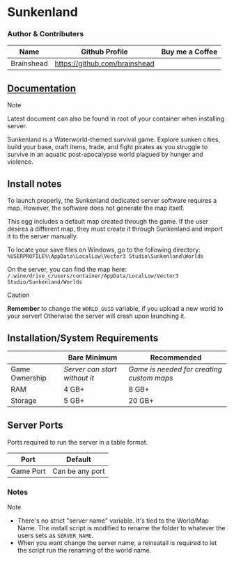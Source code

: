 # Sunkenland


### Author & Contributers
| Name        | Github Profile  | Buy me a Coffee |
| ------------- |-------------|-------------|
|   Brainshead  | https://github.com/brainshead

## [Documentation](https://www.sunkenlandgame.com/post/dedicated-server-user-manual)
> [!NOTE]
> Latest document can also be found in root of your container when installing server.

Sunkenland is a Waterworld-themed survival game. Explore sunken cities, build your base, craft items, trade, and fight pirates as you struggle to survive in an aquatic post-apocalypse world plagued by hunger and violence.

## Install notes

To launch properly, the Sunkenland dedicated server software requires a map. However, the software does not generate the map itself.

This egg includes a default map created through the game. If the user desires a different map, they must create it through Sunkenland and import it to the server manually.

To locate your save files on Windows, go to the following directory:
`%USERPROFILE%\AppData\LocalLow\Vector3 Studio\Sunkenland\Worlds`

On the server, you can find the map here:
`/.wine/drive_c/users/container/AppData/LocalLow/Vector3 Studio/Sunkenland/Worlds` 
> [!CAUTION]
> **Remember** to change the `WORLD_GUID` variable, if you upload a new world to your server! Otherwise the server will crash upon launching it.

## Installation/System Requirements
<!--Make changes to reflect the server minimum/recommended hardware specs-->
|  | Bare Minimum | Recommended |
|---------|---------|---------|
| Game Ownership | *Server can start without it* | *Game is needed for creating custom maps* |
| RAM | 4 GB+ | 8 GB+ |
| Storage | 5 GB+ | 20 GB+ |

## Server Ports

Ports required to run the server in a table format.

| Port    | Default |
|---------|---------|
| Game Port | Can be any port |


 ### Notes
 > [!NOTE]
> - There's no strict "server name" variable. It's tied to the World/Map Name. The install script is modified to rename the folder to whatever the users sets as `SERVER_NAME`.
> - When you want change the server name, a reinsatall is required to let the script run the renaming of the world name. 
